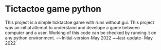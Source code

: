 # Tictactoe game python
This project is a simple ticktactoe game with runs without gui. This project was an initial attempt to understand and develope a game between computer and a user. Working of this code can be checked by running it on any python environment.
~~Initial-version-May 2022
~~last-update- May 2022
